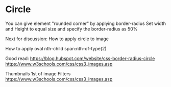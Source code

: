 # Circle

You can give element "rounded corner" by applying border-radius
Set width and Height to equal size and specify the border-radius as 50%

Next for discussion:
How to apply circle to image

How to apply oval
nth-child
span:nth-of-type(2)

Good read: https://blog.hubspot.com/website/css-border-radius-circle
https://www.w3schools.com/css/css3_images.asp

Thumbnails
1st of image
Filters
https://www.w3schools.com/css/css3_images.asp